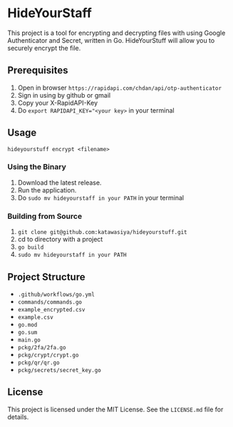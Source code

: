 # HideYourStaff

This project is a tool for encrypting and decrypting files with using Google Authenticator and Secret, written in Go.
HideYourStuff will allow you to securely encrypt the file.

## Prerequisites

1. Open in browser `https://rapidapi.com/chdan/api/otp-authenticator`
2. Sign in using by github or gmail
3. Copy your X-RapidAPI-Key
4. Do `export RAPIDAPI_KEY="<your key>` in your terminal
      
## Usage 
`hideyourstuff encrypt <filename>`

### Using the Binary

1. Download the latest release.
2. Run the application.
3. Do `sudo mv hideyourstaff in your PATH` in your terminal

### Building from Source

1. `git clone git@github.com:katawasiya/hideyourstuff.git`
2. cd to directory with a project
3. `go build`
4. `sudo mv hideyourstaff in your PATH`

## Project Structure

- `.github/workflows/go.yml`
- `commands/commands.go`
- `example_encrypted.csv`
- `example.csv`
- `go.mod`
- `go.sum`
- `main.go`
- `pckg/2fa/2fa.go`
- `pckg/crypt/crypt.go`
- `pckg/qr/qr.go`
- `pckg/secrets/secret_key.go`

## License

This project is licensed under the MIT License. See the `LICENSE.md` file for details.

